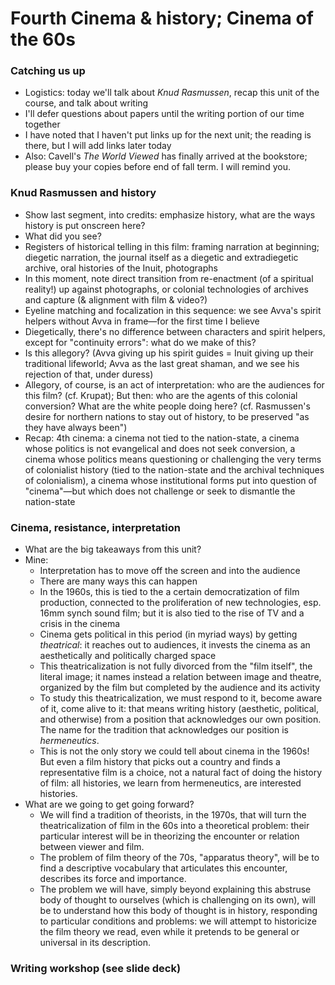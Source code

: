 # Fourth Cinema & history; Cinema of the 60s

### Catching us up
* Logistics: today we'll talk about _Knud Rasmussen_, recap this unit of the course, and talk about writing
* I'll defer questions about papers until the writing portion of our time together
* I have noted that I haven't put links up for the next unit; the reading is there, but I will add links later today
* Also: Cavell's _The World Viewed_ has finally arrived at the bookstore; please buy your copies before end of fall term. I will remind you.

### Knud Rasmussen and history
* Show last segment, into credits: emphasize history, what are the ways history is put onscreen here?
* What did you see?
* Registers of historical telling in this film: framing narration at beginning; diegetic narration, the journal itself as a diegetic and extradiegetic archive, oral histories of the Inuit, photographs
* In this moment, note direct transition from re-enactment (of a spiritual reality!) up against photographs, or colonial technologies of archives and capture (& alignment with film & video?)
* Eyeline matching and focalization in this sequence: we see Avva's spirit helpers without Avva in frame—for the first time I believe
* Diegetically, there's no difference between characters and spirit helpers, except for "continuity errors": what do we make of this?
* Is this allegory? (Avva giving up his spirit guides = Inuit giving up their traditional lifeworld; Avva as the last great shaman, and we see his rejection of that, under duress)
* Allegory, of course, is an act of interpretation: who are the audiences for this film? (cf. Krupat); But then: who are the agents of this colonial conversion? What are the white people doing here? (cf. Rasmussen's desire for northern nations to stay out of history, to be preserved "as they have always been")
* Recap: 4th cinema: a cinema not tied to the nation-state, a cinema whose politics is not evangelical and does not seek conversion, a cinema whose politics means questioning or challenging the very terms of colonialist history (tied to the nation-state and the archival techniques of colonialism), a cinema whose institutional forms put into question of "cinema"—but which does not challenge or seek to dismantle the nation-state

### Cinema, resistance, interpretation
* What are the big takeaways from this unit?
* Mine:
  - Interpretation has to move off the screen and into the audience
  - There are many ways this can happen
  - In the 1960s, this is tied to the a certain democratization of film production, connected to the proliferation of new technologies, esp. 16mm synch sound film; but it is also tied to the rise of TV and a crisis in the cinema
  - Cinema gets political in this period (in myriad ways) by getting _theatrical_: it reaches out to audiences, it invests the cinema as an aesthetically and politically charged space
  - This theatricalization is not fully divorced from the "film itself", the literal image; it names instead a relation between image and theatre, organized by the film but completed by the audience and its activity
  - To study this theatricalization, we must respond to it, become aware of it, come alive to it: that means writing history (aesthetic, political, and otherwise) from a position that acknowledges our own position. The name for the tradition that acknowledges our position is _hermeneutics_.
  - This is not the only story we could tell about cinema in the 1960s! But even a film history that picks out a country and finds a representative film is a choice, not a natural fact of doing the history of film: all histories, we learn from hermeneutics, are interested histories.
* What are we going to get going forward?
  - We will find a tradition of theorists, in the 1970s, that will turn the theatricalization of film in the 60s into a theoretical problem: their particular interest will be in theorizing the encounter or relation between viewer and film.
  - The problem of film theory of the 70s, "apparatus theory", will be to find a descriptive vocabulary that articulates this encounter, describes its force and importance.
  - The problem we will have, simply beyond explaining this abstruse body of thought to ourselves (which is challenging on its own), will be to understand how this body of thought is in history, responding to particular conditions and problems: we will attempt to historicize the film theory we read, even while it pretends to be general or universal in its description.

### Writing workshop (see slide deck)
